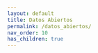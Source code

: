 ```yaml
---
layout: default
title: Datos Abiertos
permalink: /datos_abiertos/
nav_order: 10
has_children: true
---
```

